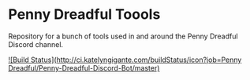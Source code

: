 
# Penny Dreadful Toools
Repository for a bunch of tools used in and around the Penny Dreadful Discord channel.

[![Build Status](http://ci.katelyngigante.com/buildStatus/icon?job=Penny Dreadful/Penny-Dreadful-Discord-Bot/master)](http://ci.katelyngigante.com/job/Penny%20Dreadful/job/Penny-Dreadful-Discord-Bot/job/master/)


